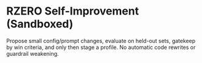 # RZERO Self-Improvement (Sandboxed)

Propose small config/prompt changes, evaluate on held-out sets, gatekeep by win criteria, and only then stage a profile.
No automatic code rewrites or guardrail weakening.

